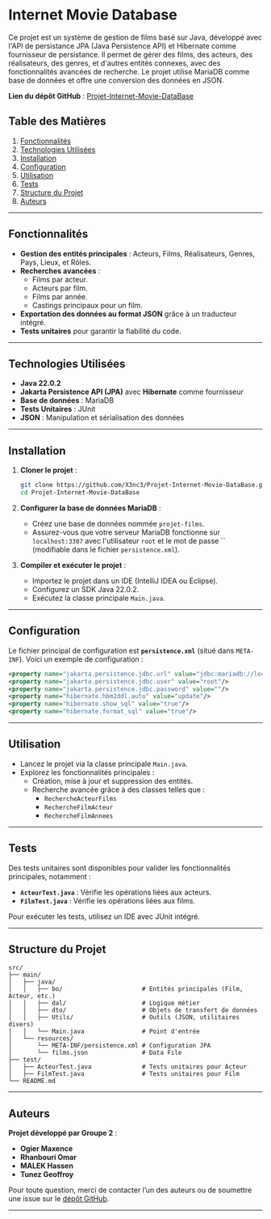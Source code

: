
# Internet Movie Database

Ce projet est un système de gestion de films basé sur Java, développé avec l'API de persistance JPA (Java Persistence API) et Hibernate comme fournisseur de persistance. Il permet de gérer des films, des acteurs, des réalisateurs, des genres, et d'autres entités connexes, avec des fonctionnalités avancées de recherche. Le projet utilise MariaDB comme base de données et offre une conversion des données en JSON.

**Lien du dépôt GitHub** : [Projet-Internet-Movie-DataBase](https://github.com/X3nc3/Projet-Internet-Movie-DataBase)

## Table des Matières

1. [Fonctionnalités](#fonctionnalités)
2. [Technologies Utilisées](#technologies-utilisées)
3. [Installation](#installation)
4. [Configuration](#configuration)
5. [Utilisation](#utilisation)
6. [Tests](#tests)
7. [Structure du Projet](#structure-du-projet)
8. [Auteurs](#auteurs)

---

## Fonctionnalités

- **Gestion des entités principales** : Acteurs, Films, Réalisateurs, Genres, Pays, Lieux, et Rôles.
- **Recherches avancées** :
  - Films par acteur.
  - Acteurs par film.
  - Films par année.
  - Castings principaux pour un film.
- **Exportation des données au format JSON** grâce à un traducteur intégré.
- **Tests unitaires** pour garantir la fiabilité du code.

---

## Technologies Utilisées

- **Java 22.0.2**
- **Jakarta Persistence API (JPA)** avec **Hibernate** comme fournisseur
- **Base de données** : MariaDB
- **Tests Unitaires** : JUnit
- **JSON** : Manipulation et sérialisation des données

---

## Installation

1. **Cloner le projet** :
   ```bash
   git clone https://github.com/X3nc3/Projet-Internet-Movie-DataBase.git
   cd Projet-Internet-Movie-DataBase
   ```

2. **Configurer la base de données MariaDB** :
   - Créez une base de données nommée `projet-films`.
   - Assurez-vous que votre serveur MariaDB fonctionne sur `localhost:3307` avec l'utilisateur `root` et le mot de passe `` (modifiable dans le fichier `persistence.xml`).

3. **Compiler et exécuter le projet** :
   - Importez le projet dans un IDE (IntelliJ IDEA ou Eclipse).
   - Configurez un SDK Java 22.0.2.
   - Exécutez la classe principale `Main.java`.

---

## Configuration

Le fichier principal de configuration est **`persistence.xml`** (situé dans `META-INF`). Voici un exemple de configuration :

```xml
<property name="jakarta.persistence.jdbc.url" value="jdbc:mariadb://localhost:3307/FilmBDD"/>
<property name="jakarta.persistence.jdbc.user" value="root"/>
<property name="jakarta.persistence.jdbc.password" value=""/>
<property name="hibernate.hbm2ddl.auto" value="update"/>
<property name="hibernate.show_sql" value="true"/>
<property name="hibernate.format_sql" value="true"/>
```

---

## Utilisation

- Lancez le projet via la classe principale `Main.java`.
- Explorez les fonctionnalités principales :
  - Création, mise à jour et suppression des entités.
  - Recherche avancée grâce à des classes telles que :
    - `RechercheActeurFilms`
    - `RechercheFilmActeur`
    - `RechercheFilmAnnees`

---

## Tests

Des tests unitaires sont disponibles pour valider les fonctionnalités principales, notamment :

- **`ActeurTest.java`** : Vérifie les opérations liées aux acteurs.
- **`FilmTest.java`** : Vérifie les opérations liées aux films.

Pour exécuter les tests, utilisez un IDE avec JUnit intégré.

---

## Structure du Projet

```
src/
├── main/
│   ├── java/
│   │   ├── bo/                      # Entités principales (Film, Acteur, etc.)
│   │   ├── dal/                     # Logique métier
│   │   ├── dto/                     # Objets de transfert de données
│   │   ├── Utils/                   # Outils (JSON, utilitaires divers)
│   │   └── Main.java                # Point d'entrée
│   └── resources/
│       └── META-INF/persistence.xml # Configuration JPA
│       └── films.json               # Data File
├── test/
│   ├── ActeurTest.java              # Tests unitaires pour Acteur
│   ├── FilmTest.java                # Tests unitaires pour Film
└── README.md
```

---

## Auteurs

**Projet développé par Groupe 2** :
- **Ogier Maxence**
- **Rhanbouri Omar**
- **MALEK Hassen**
- **Tunez Geoffroy**

Pour toute question, merci de contacter l’un des auteurs ou de soumettre une issue sur le [dépôt GitHub](https://github.com/X3nc3/Projet-Internet-Movie-DataBase).

---
